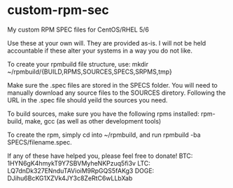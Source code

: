 custom-rpm-sec
==============

My custom RPM SPEC files for CentOS/RHEL 5/6

Use these at your own will. They are provided as-is.
I will not be held accountable if these alter your systems in a way you do not like.

To create your rpmbuild file structure, use:
mkdir ~/rpmbuild/{BUILD,RPMS,SOURCES,SPECS,SRPMS,tmp}

Make sure the .spec files are stored in the SPECS folder.
You will need to manually download any source files to the SOURCES diretory.
Following the URL in the .spec file should yeild the sources you need.

To build sources, make sure you have the following rpms installed:
rpm-build, make, gcc (as well as other development tools)

To create the rpm, simply cd into ~/rpmbuild, and run rpmbuild -ba SPECS/filename.spec.

If any of these have helped you, please feel free to donate!
BTC: 1HYN6gK4hmykT9Y7SBVMyheNKPzuq5fi3v
LTC: LQ7dnDk327ENnduTAVioiM9RpGQS5fAKg3
DOGE: DJihu6BcKG1XZVk4JY3c8ZeRtC6wLLbXab
